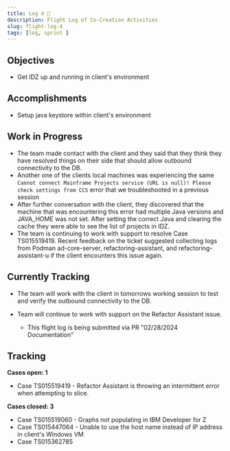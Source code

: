 ```yaml
---
title: Log 4 🛫
description: Flight Log of Co-Creation Activities
slug: flight-log-4
tags: [log, sprint ]
---
```


## Objectives
- Get IDZ up and running in client's environment

## Accomplishments
- Setup java keystore within client's environment


## Work in Progress

- The team made contact with the client and they said that they think they have resolved things on their side that should allow outbound connectivity to the DB.
- Another one of the clients local machines was experiencing the same `Cannot connect Mainframe Projects service (URL is null)! Please check settings from CCS` error that we troubleshooted in a previous session
- After further conversation with the client, they discovered that the machine that was encountering this error had multiple Java versions and JAVA_HOME was not set. After setting the correct Java and clearing the cache they were able to see the list of projects in IDZ. 
- The team is continuing to work with support to resolve Case TS015519419. Recent feedback on the ticket suggested collecting logs from Podman ad-core-server, refactoring-assistant, and refactoring-assistant-u if the client encounters this issue again. 

## Currently Tracking
- The team will work with the client in tomorrows working session to test and verify the outbound connectivity to the DB.
- Team will continue to work with support on the Refactor Assistant issue. 

    - This flight log is being submitted via PR "02/28/2024 Documentation"

## Tracking
**Cases open: 1**
  - Case TS015519419 - Refactor Assistant is throwing an intermittent error when attempting to slice.

**Cases closed: 3**
  - Case TS015519060 - Graphs not populating in IBM Developer for Z
  - Case TS015447064 - Unable to use the host name instead of IP address in client's Windows VM
  - Case TS015362785  